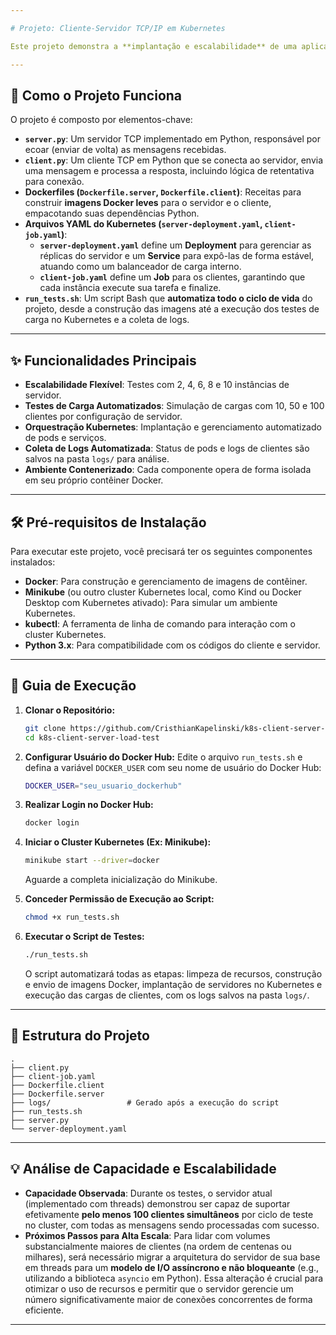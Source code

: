 ```yaml
---

# Projeto: Cliente-Servidor TCP/IP em Kubernetes

Este projeto demonstra a **implantação e escalabilidade** de uma aplicação cliente-servidor TCP/IP. Utilizando **Docker** para contêineres e **Kubernetes** para orquestração, o objetivo é simular e analisar o desempenho da aplicação sob variadas cargas de trabalho, ajustando o número de instâncias de servidores e clientes.

---
```


## 🚀 Como o Projeto Funciona

O projeto é composto por elementos-chave:

* **`server.py`**: Um servidor TCP implementado em Python, responsável por ecoar (enviar de volta) as mensagens recebidas.
* **`client.py`**: Um cliente TCP em Python que se conecta ao servidor, envia uma mensagem e processa a resposta, incluindo lógica de retentativa para conexão.
* **Dockerfiles (`Dockerfile.server`, `Dockerfile.client`)**: Receitas para construir **imagens Docker leves** para o servidor e o cliente, empacotando suas dependências Python.
* **Arquivos YAML do Kubernetes (`server-deployment.yaml`, `client-job.yaml`)**:
    * **`server-deployment.yaml`** define um **Deployment** para gerenciar as réplicas do servidor e um **Service** para expô-las de forma estável, atuando como um balanceador de carga interno.
    * **`client-job.yaml`** define um **Job** para os clientes, garantindo que cada instância execute sua tarefa e finalize.
* **`run_tests.sh`**: Um script Bash que **automatiza todo o ciclo de vida** do projeto, desde a construção das imagens até a execução dos testes de carga no Kubernetes e a coleta de logs.

---

## ✨ Funcionalidades Principais

* **Escalabilidade Flexível**: Testes com 2, 4, 6, 8 e 10 instâncias de servidor.
* **Testes de Carga Automatizados**: Simulação de cargas com 10, 50 e 100 clientes por configuração de servidor.
* **Orquestração Kubernetes**: Implantação e gerenciamento automatizado de pods e serviços.
* **Coleta de Logs Automatizada**: Status de pods e logs de clientes são salvos na pasta `logs/` para análise.
* **Ambiente Contenerizado**: Cada componente opera de forma isolada em seu próprio contêiner Docker.

---

## 🛠️ Pré-requisitos de Instalação

Para executar este projeto, você precisará ter os seguintes componentes instalados:

* **Docker**: Para construção e gerenciamento de imagens de contêiner.
* **Minikube** (ou outro cluster Kubernetes local, como Kind ou Docker Desktop com Kubernetes ativado): Para simular um ambiente Kubernetes.
* **kubectl**: A ferramenta de linha de comando para interação com o cluster Kubernetes.
* **Python 3.x**: Para compatibilidade com os códigos do cliente e servidor.

---

## 🚀 Guia de Execução

1.  **Clonar o Repositório:**
    ```bash
    git clone https://github.com/CristhianKapelinski/k8s-client-server-load-test.git
    cd k8s-client-server-load-test
    ```

2.  **Configurar Usuário do Docker Hub:**
    Edite o arquivo `run_tests.sh` e defina a variável `DOCKER_USER` com seu nome de usuário do Docker Hub:
    ```bash
    DOCKER_USER="seu_usuario_dockerhub"
    ```

3.  **Realizar Login no Docker Hub:**
    ```bash
    docker login
    ```

4.  **Iniciar o Cluster Kubernetes (Ex: Minikube):**
    ```bash
    minikube start --driver=docker
    ```
    Aguarde a completa inicialização do Minikube.

5.  **Conceder Permissão de Execução ao Script:**
    ```bash
    chmod +x run_tests.sh
    ```

6.  **Executar o Script de Testes:**
    ```bash
    ./run_tests.sh
    ```
    O script automatizará todas as etapas: limpeza de recursos, construção e envio de imagens Docker, implantação de servidores no Kubernetes e execução das cargas de clientes, com os logs salvos na pasta `logs/`.

---

## 📁 Estrutura do Projeto

```
.
├── client.py
├── client-job.yaml
├── Dockerfile.client
├── Dockerfile.server
├── logs/                 # Gerado após a execução do script
├── run_tests.sh
├── server.py
└── server-deployment.yaml
```

---

## 💡 Análise de Capacidade e Escalabilidade

* **Capacidade Observada**: Durante os testes, o servidor atual (implementado com threads) demonstrou ser capaz de suportar efetivamente **pelo menos 100 clientes simultâneos** por ciclo de teste no cluster, com todas as mensagens sendo processadas com sucesso.
* **Próximos Passos para Alta Escala**: Para lidar com volumes substancialmente maiores de clientes (na ordem de centenas ou milhares), será necessário migrar a arquitetura do servidor de sua base em threads para um **modelo de I/O assíncrono e não bloqueante** (e.g., utilizando a biblioteca `asyncio` em Python). Essa alteração é crucial para otimizar o uso de recursos e permitir que o servidor gerencie um número significativamente maior de conexões concorrentes de forma eficiente.

---
